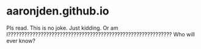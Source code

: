 aaronjden.github.io
===================
Pls read. This is no joke. Just kidding. Or am I????????????????????????????????????????????????????????????
Who will ever know?
